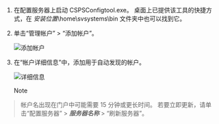1. 在配置服务器上启动 CSPSConfigtool.exe。 桌面上已提供该工具的快捷方式，在 *安装位置*\home\svsystems\bin 文件夹中也可以找到它。
2. 单击“管理帐户” > “添加帐户”。

    ![添加帐户](./media/site-recovery-add-vcenter-account/credentials1.png)
3. 在“帐户详细信息”中，添加用于自动发现的帐户。

    ![详细信息](./media/site-recovery-add-vcenter-account/credentials2.png)

    > [!Note]
  > 帐户名出现在门户中可能需要 15 分钟或更长时间。 若要立即更新，请单击“配置服务器” > ***服务器名称*** > “刷新服务器”。


<!--HONumber=Feb17_HO2-->


